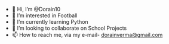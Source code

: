 - 👋 Hi, I’m @Dorain10
- 👀 I’m interested in Football
- 🌱 I’m currently learning Python
- 💞️ I’m looking to collaborate on School Projects
- 📫 How to reach me, via my e-mail- dorainverma@gmail.com

<!---
Dorain10/Dorain10 is a ✨ special ✨ repository because its `README.md` (this file) appears on your GitHub profile.
You can click the Preview link to take a look at your changes.
--->

